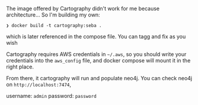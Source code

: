  The image offered by Cartography didn't work for me because architecture... So I'm building my own:

 `❯ docker build -t cartography:seba .`

 which is later referenced in the compose file. You can tagg and fix as you wish

 Cartography requires AWS credentials in `~/.aws`, so you should write your credentials into the
 `aws_config` file, and docker compose will mount it in the right place.

 From there, it cartography will run and populate neo4j. You can check neo4j on `http://localhost:7474`, 

 username: `admin`
 password: `password`
